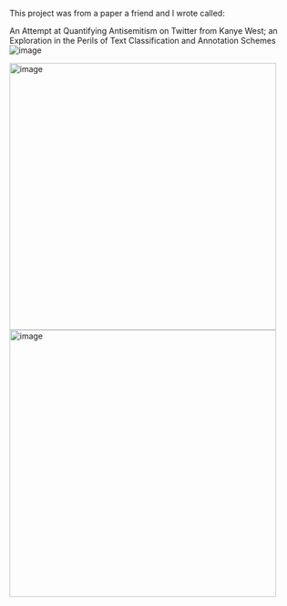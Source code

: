 This project was from a paper a friend and I wrote called:

 An Attempt at Quantifying Antisemitism on Twitter from Kanye West; an Exploration in the Perils of Text Classification and Annotation Schemes![image](https://github.com/user-attachments/assets/74449941-4ff6-4849-800b-6111c270aa03)




<img width="468" alt="image" src="https://github.com/user-attachments/assets/6223b26a-57c3-44a1-a164-77cc4b8aa4d9" />


<img width="468" alt="image" src="https://github.com/user-attachments/assets/e32715d2-c752-43aa-86bc-97a16986fff1" />
